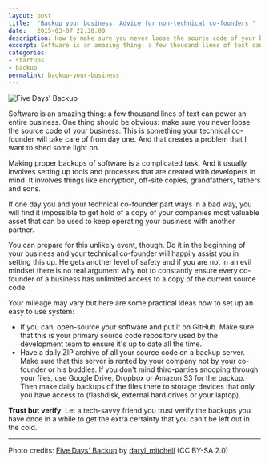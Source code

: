 ```yaml
---
layout: post
title:  "Backup your business: Advice for non-technical co-founders "
date:   2015-03-07 22:30:00
description: How to make sure you never loose the source code of your business.
excerpt: Software is an amazing thing: a few thousand lines of text can power an entire business. One thing should be obvious: make sure you never loose the source code of your business. This is something your technical co-founder will take care of from day one. And that creates a problem that I want to shed some light on.
categories:
- startups
- backup
permalink: backup-your-business
---
```

![Five Days' Backup](https://farm2.staticflickr.com/1387/1199598508_44cad279a1_z.jpg?zz=1)

Software is an amazing thing: a few thousand lines of text can power an entire business. One thing should be obvious: make sure you never loose the source code of your business. This is something your technical co-founder will take care of from day one. And that creates a problem that I want to shed some light on.

Making proper backups of software is a complicated task. And it usually involves setting up tools and processes that are created with developers in mind. It involves things like encryption, off-site copies, grandfathers, fathers and sons. 

If one day you and your technical co-founder part ways in a bad way, you will find it impossible to get hold of a copy of your companies most valuable asset that can be used to keep operating your business with another partner.

You can prepare for this unlikely event, though. Do it in the beginning of your business and your technical co-founder will happily assist you in setting this up. He gets another level of safety and if you are not in an evil mindset there is no real argument why not to constantly ensure every co-founder of a business has unlimited access to a copy of the current source code.

Your mileage may vary but here are some practical ideas how to set up an easy to use system:

 - If you can, open-source your software and put it on GitHub. Make sure that this is your primary source code repository used by the development team to ensure it's up to date all the time.
 - Have a daily ZIP archive of all your source code on a backup server. Make sure that this server is rented by your company not by your co-founder or his buddies. If you don't mind third-parties snooping through your files, use Google Drive, Dropbox or Amazon S3 for the backup. Then make daily backups of the files there to storage devices that only you have access to (flashdisk, external hard drives or your laptop). 

**Trust but verify**: Let a tech-savvy friend you trust verify the backups you have once in a while to get the extra certainty that you can't be left out in the cold.

----

Photo credits: [Five Days' Backup](https://www.flickr.com/photos/daryl_mitchell/1199598508) by [daryl_mitchell](https://www.flickr.com/photos/daryl_mitchell/) (CC BY-SA 2.0)
